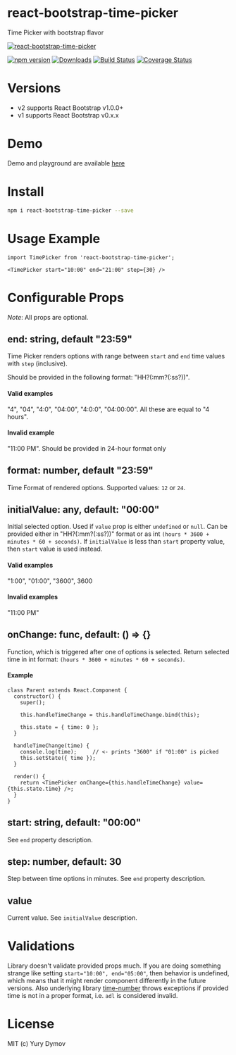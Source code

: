 # react-bootstrap-time-picker
Time Picker with bootstrap flavor

[![react-bootstrap-time-picker](https://github.com/yury-dymov/react-bootstrap-time-picker/raw/master/docs/rbtp.png)](https://github.com/yury-dymov/react-bootstrap-time-picker)

[![npm version](https://img.shields.io/npm/v/react-bootstrap-time-picker.svg?style=flat)](https://www.npmjs.com/package/react-bootstrap-time-picker)
[![Downloads](http://img.shields.io/npm/dm/react-bootstrap-time-picker.svg?style=flat-square)](https://npmjs.org/package/react-bootstrap-time-picker)
[![Build Status](https://img.shields.io/travis/yury-dymov/react-bootstrap-time-picker/master.svg?style=flat)](https://travis-ci.org/yury-dymov/react-bootstrap-time-picker)
[![Coverage Status](https://coveralls.io/repos/github/yury-dymov/react-bootstrap-time-picker/badge.svg?branch=master)](https://coveralls.io/github/yury-dymov/react-bootstrap-time-picker?branch=master)

# Versions
* v2 supports React Bootstrap v1.0.0+
* v1 supports React Bootstrap v0.x.x

# Demo
Demo and playground are available [here](https://yury-dymov.github.io/react-bootstrap-time-picker/)

# Install
```bash
npm i react-bootstrap-time-picker --save
```

# Usage Example
```
import TimePicker from 'react-bootstrap-time-picker';

<TimePicker start="10:00" end="21:00" step={30} />
```

# Configurable Props
*Note*: All props are optional.

## end: string, default "23:59"
Time Picker renders options with range between `start` and `end` time values with `step` (inclusive).

Should be provided in the following format: "HH?(:mm?(:ss?))".

#### Valid examples
"4", "04", "4:0", "04:00", "4:0:0", "04:00:00". All these are equal to "4 hours".

#### Invalid example
"11:00 PM". Should be provided in 24-hour format only

## format: number, default "23:59"
Time Format of rendered options. Supported values: `12` or `24`.

## initialValue: any, default: "00:00"
Initial selected option. Used if `value` prop is either `undefined` or `null`. Can be provided either in "HH?(:mm?(:ss?))" format or as int `(hours * 3600 + minutes * 60 + seconds)`. If `initialValue` is less than `start` property value, then `start` value is used instead.

#### Valid examples
"1:00", "01:00", "3600", 3600

#### Invalid examples
"11:00 PM"

## onChange: func, default: () => {}
Function, which is triggered after one of options is selected. Return selected time in int format: `(hours * 3600 + minutes * 60 + seconds)`.

#### Example
```
class Parent extends React.Component {
  constructor() {
    super();

    this.handleTimeChange = this.handleTimeChange.bind(this);

    this.state = { time: 0 };
  }

  handleTimeChange(time) {
    console.log(time);     // <- prints "3600" if "01:00" is picked
    this.setState({ time });
  }

  render() {
    return <TimePicker onChange={this.handleTimeChange} value={this.state.time} />;
  }
}
```

## start: string, default: "00:00"
See `end` property description.

## step: number, default: 30
Step between time options in minutes. See `end` property description.

## value
Current value. See `initialValue` description.

# Validations
Library doesn't validate provided props much. If you are doing something strange like setting `start="10:00", end="05:00"`, then behavior is undefined, which means that it might render component differently in the future versions. Also underlying library [time-number](https://github.com/yury-dymov/time-number) throws exceptions if provided time is not in a proper format, i.e. `adl` is considered invalid.

# License
MIT (c) Yury Dymov
